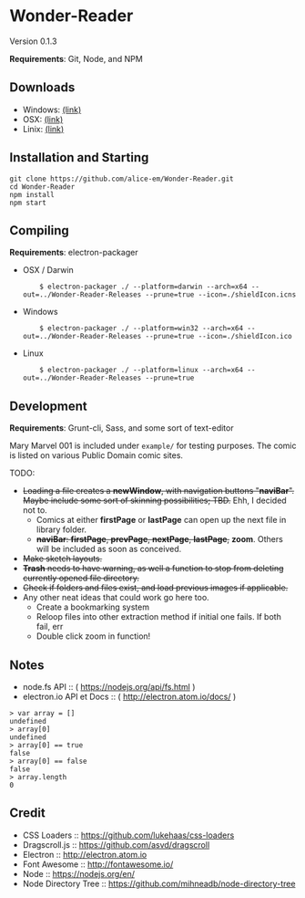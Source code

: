 # Wonder-Reader

Version 0.1.3

__Requirements__: Git, Node, and NPM

## Downloads

* Windows: [(link)](https://github.com/alice-em/Wonder-Reader-Releases/blob/master/Wonder-Reader-win32-x64.zip)
* OSX: [(link)](https://github.com/alice-em/Wonder-Reader-Releases/blob/master/Wonder-Reader-darwin-x64.zip)
* Linix: [(link)](https://github.com/alice-em/Wonder-Reader-Releases/blob/master/Wonder-Reader-linux-x64.zip)

## Installation and Starting

```shell
git clone https://github.com/alice-em/Wonder-Reader.git
cd Wonder-Reader
npm install
npm start
```

## Compiling
__Requirements__: electron-packager

* OSX / Darwin

		  $ electron-packager ./ --platform=darwin --arch=x64 --out=../Wonder-Reader-Releases --prune=true --icon=./shieldIcon.icns

* Windows

		  $ electron-packager ./ --platform=win32 --arch=x64 --out=../Wonder-Reader-Releases --prune=true --icon=./shieldIcon.ico

* Linux

		  $ electron-packager ./ --platform=linux --arch=x64 --out=../Wonder-Reader-Releases --prune=true

## Development
__Requirements__: Grunt-cli, Sass, and some sort of text-editor

Mary Marvel 001 is included under `example/` for testing purposes. The comic is listed on various Public Domain comic sites.

TODO:
* ~~Loading a file creates a __newWindow__, with navigation buttons "__naviBar__".  Maybe include some sort of skinning possibilities; TBD.~~ Ehh, I decided not to.
	* Comics at either __firstPage__ or __lastPage__ can open up the next file in library folder.
	* ~~__naviBar__: __firstPage__, __prevPage__, __nextPage__, __lastPage__,~~ __zoom__. Others will be included as soon as conceived.
* ~~Make sketch layouts.~~
* ~~__Trash__ needs to have warning, as well a function to stop from deleting currently opened file directory.~~
* ~~Check if folders and files exist, and load previous images if applicable.~~
* Any other neat ideas that could work go here too.
	* Create a bookmarking system
	* Reloop files into other extraction method if initial one fails. If both fail, err
	* Double click zoom in function!

## Notes
* node.fs API :: ( https://nodejs.org/api/fs.html )
* electron.io API et Docs :: ( http://electron.atom.io/docs/ )

```
> var array = []
undefined
> array[0]
undefined
> array[0] == true
false
> array[0] == false
false
> array.length
0
```

## Credit

* CSS Loaders :: https://github.com/lukehaas/css-loaders
* Dragscroll.js :: https://github.com/asvd/dragscroll
* Electron :: http://electron.atom.io
* Font Awesome :: http://fontawesome.io/
* Node :: https://nodejs.org/en/
* Node Directory Tree :: https://github.com/mihneadb/node-directory-tree

